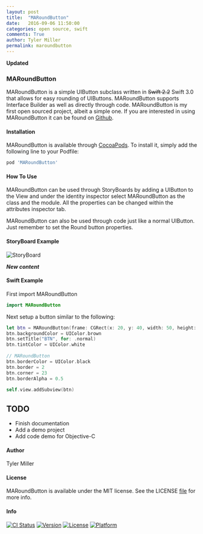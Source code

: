 ```yaml
---
layout: post
title:  "MARoundButton"
date:   2016-09-06 11:50:00
categories: open source, swift
comments: True
author: Tyler Miller
permalink: maroundbutton
---
```


**Updated**

### MARoundButton 
MARoundButton is a simple UIButton subclass written in ~~Swift 2.2~~ Swift 3.0 that allows for easy rounding of UIButtons. MARoundButton supports Interface Builder as well as directly through code. MARoundButton is my first open sourced project, albeit a simple one. If you are interested in using MARoundButton it can be found on [Github](https://github.com/MillerApps/MARoundButton). 

#### Installation

MARoundButton is available through [CocoaPods](http://cocoapods.org). To install
it, simply add the following line to your Podfile:

```ruby
pod 'MARoundButton'
```

#### How To Use

MARoundButton can be used through StoryBoards by adding a UIButton to the View and under the identity inspector select MARoundButton as the class and the module. All the properties can be changed within the attributes inspector tab. 

MARoundButton can also be used through code just like a normal UIButton. Just remember to set the Round button properties. 

#### StoryBoard Example

![StoryBoard](http://g.recordit.co/wiUK3mqQ1Z.gif)

***New content***
#### Swift Example

First import MARoundButton

```swift
import MARoundButton
```
Next setup a button similar to the following:

```swift
let btn = MARoundButton(frame: CGRect(x: 20, y: 40, width: 50, height: 50))
btn.backgroundColor = UIColor.brown
btn.setTitle("BTN", for: .normal)
btn.tintColor = UIColor.white
        
// MARoundButton
btn.borderColor = UIColor.black
btn.border = 2
btn.corner = 23
btn.borderAlpha = 0.5
        
self.view.addSubview(btn)
```

## TODO
* Finish documentation
* Add a demo project
* Add code demo for Objective-C
	 
#### Author

Tyler Miller

#### License

MARoundButton is available under the MIT license. See the LICENSE [file](https://github.com/MillerApps/MARoundButton/blob/master/LICENSE) for more info.

#### Info 
[![CI Status](http://img.shields.io/travis/MillerApps/MARoundButton.svg?style=flat)](https://travis-ci.org/MillerApps/MARoundButton)
[![Version](https://img.shields.io/cocoapods/v/MARoundButton.svg?style=flat)](http://cocoapods.org/pods/MARoundButton)
[![License](https://img.shields.io/cocoapods/l/MARoundButton.svg?style=flat)](http://cocoapods.org/pods/MARoundButton)
[![Platform](https://img.shields.io/cocoapods/p/MARoundButton.svg?style=flat)](http://cocoapods.org/pods/MARoundButton)



